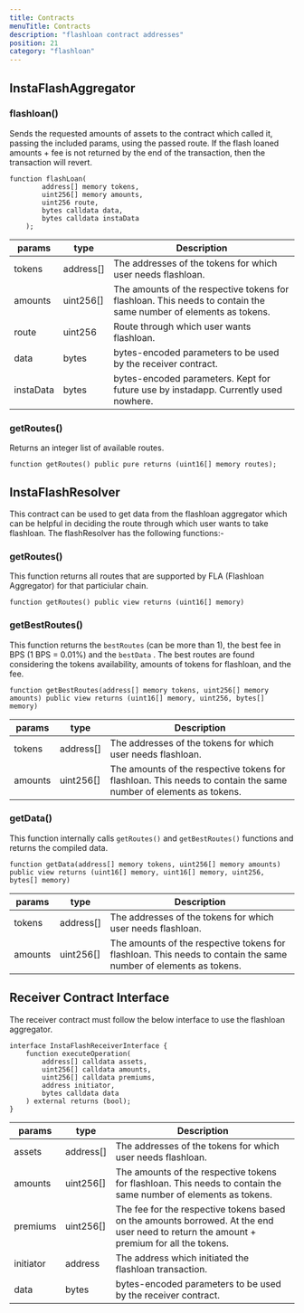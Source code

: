 ```yaml
---
title: Contracts
menuTitle: Contracts
description: "flashloan contract addresses"
position: 21
category: "flashloan"
---
```



## InstaFlashAggregator 

### flashloan()
Sends the requested amounts of assets to the contract which called it, passing the included params, using the passed route.
If the flash loaned amounts + fee is not returned by the end of the transaction, then the transaction will revert.
```solidity
function flashLoan(	
        address[] memory tokens,	
        uint256[] memory amounts,
        uint256 route,
        bytes calldata data,
        bytes calldata instaData
    );
```

| params | type | Description | 
| ------ | ---- | ----------- | 
| tokens | address[] | The addresses of the tokens for which user needs flashloan.|
| amounts | uint256[] | The amounts of the respective tokens for flashloan. This needs to contain the same number of elements as tokens.|
| route | uint256 | Route through which user wants flashloan.|
| data | bytes | bytes-encoded parameters to be used by the receiver contract.|
| instaData | bytes | bytes-encoded parameters. Kept for future use by instadapp. Currently used nowhere.|

### getRoutes()

Returns an integer list of available routes.
```solidity
function getRoutes() public pure returns (uint16[] memory routes);
```

## InstaFlashResolver

This contract can be used to get data from the flashloan aggregator which can be helpful in deciding the route through which user wants to take flashloan. The flashResolver has the following functions:-

### getRoutes()

This function returns all routes that are supported by FLA (Flashloan Aggregator) for that particiular chain.

```solidity
function getRoutes() public view returns (uint16[] memory)
```

### getBestRoutes()

This function returns the `bestRoutes` (can be more than 1), the best fee in BPS (1 BPS = 0.01%) and the `bestData` . The best routes are found considering the tokens availability, amounts of tokens for flashloan, and the fee.

```solidity
function getBestRoutes(address[] memory tokens, uint256[] memory amounts) public view returns (uint16[] memory, uint256, bytes[] memory)
```

| params | type | Description | 
| ------ | ---- | ----------- | 
| tokens | address[] | The addresses of the tokens for which user needs flashloan.|
| amounts | uint256[] | The amounts of the respective tokens for flashloan. This needs to contain the same number of elements as tokens.|

### getData()

This function internally calls `getRoutes()` and `getBestRoutes()` functions and returns the compiled data.

```solidity
function getData(address[] memory tokens, uint256[] memory amounts) public view returns (uint16[] memory, uint16[] memory, uint256, bytes[] memory)
```

| params | type | Description | 
| ------ | ---- | ----------- | 
| tokens | address[] | The addresses of the tokens for which user needs flashloan.|
| amounts | uint256[] | The amounts of the respective tokens for flashloan. This needs to contain the same number of elements as tokens.|

## Receiver Contract Interface

The receiver contract must follow the below interface to use the flashloan aggregator.

```solidity
interface InstaFlashReceiverInterface {
    function executeOperation(
        address[] calldata assets,
        uint256[] calldata amounts,
        uint256[] calldata premiums,
        address initiator,
        bytes calldata data
    ) external returns (bool);
}
```

| params | type | Description | 
| ------ | ---- | ----------- | 
| assets | address[] | The addresses of the tokens for which user needs flashloan.|
| amounts | uint256[] | The amounts of the respective tokens for flashloan. This needs to contain the same number of elements as tokens.|
| premiums | uint256[] | The fee for the respective tokens based on the amounts borrowed. At the end user need to return the amount + premium for all the tokens.|
| initiator | address | The address which initiated the flashloan transaction.|
| data | bytes | bytes-encoded parameters to be used by the receiver contract.|

